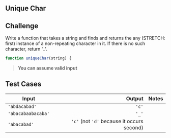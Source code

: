 Unique Char
---

## Challenge

Write a function that takes a string and finds and returns the any (STRETCH: first) instance of a non-repeating character in it. If there is no such character, return '_'.

```js
function uniqueChar(string) {
```

> **You can assume valid input**

## Test Cases

Input | Output | Notes
---|---:|---
`'abdacabad'` | `'c'`
`'abacabaabacaba'` | `'_'`
`'abacabad'` | `'c'` (not `'d'` because it occurs second)
